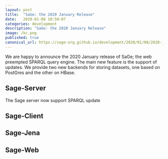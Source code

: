 ```yaml
---
layout: post
title:  "SaGe: the 2020 January Release"
date:   2020-01-08 10:50:07
categories: development
description: "SaGe: the 2020 January Release"
image: /kc.png
published: true
canonical_url: https://sage-org.github.io/development/2020/01/08/2020-january-release.html
---
```


We are happy to announce the 2020 January release of SaGe; the web preempted SPARQL query engine.
The main new feature is the support of updates. We provide two new backends for storing datasets, one based on PostGres and the other on HBase.

## Sage-Server
The Sage server now support SPARQL update

## Sage-Client

## Sage-Jena

## Sage-Web
